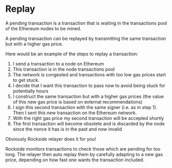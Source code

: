 # Replay

A pending transaction is a transaction that is waiting in the transactions pool of the Ethereum nodes to be mined.

A pending transaction can be replayed by transmitting the same transaction but with a higher gas price.

Here would be an example of the steps to replay a transaction:

1. I send a transaction to a node on Ethereum
2. This transaction is in the node transactions pool
3. The network is congested and transactions with too low gas prices start to get stuck.
4. I decide that I want this transaction to pass now to avoid being stuck for potentially hours
5. I construct the same transaction but with a higher gas prices (the value of this new gas price is based on external recommendations)
6. I sign this second transaction with the same signer (i.e. as in step 1). Then I sent this new transaction on the Ethereum network.
7. With the right gas price my second transaction will be accepted shortly
8. The first transaction will become obsolete and is discarded by the node since the nonce it has is in the past and now invalid

Obviously Rockside relayer does it for you!

Rockside monitors transactions to check those which are pending for too long. The relayer then auto replay them by carefully adapting to a new gas price, depending on how fast one wants the transaction included.